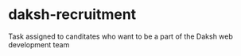 # daksh-recruitment
Task assigned to canditates who want to be a part of the Daksh web development team
